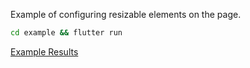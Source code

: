 Example of configuring resizable elements on the page.

```bash
cd example && flutter run
```

[Example Results](./assets/example.png)